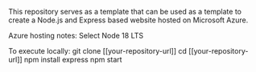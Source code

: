 This repository serves as a template that can be used as a template to create a Node.js and Express based website hosted 
on Microsoft Azure.

Azure hosting notes:
Select Node 18 LTS

To execute locally:
git clone [[your-repository-url]]
cd [[your-repository-url]]
npm install express
npm start
